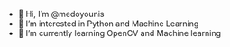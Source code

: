 - 👋 Hi, I’m @medoyounis
- 👀 I’m interested in Python and Machine Learning
- 🌱 I’m currently learning OpenCV and Machine learning


<!---
medoyounis/medoyounis is a ✨ special ✨ repository because its `README.md` (this file) appears on your GitHub profile.
You can click the Preview link to take a look at your changes.
--->
